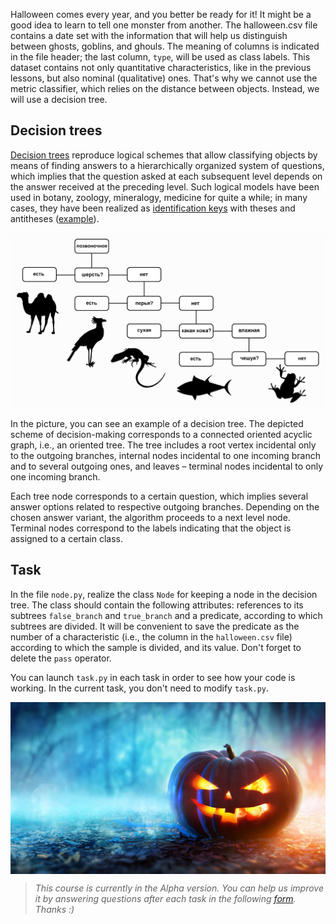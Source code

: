 Halloween comes every year, and you better be ready for it! It might be a good idea to learn to tell one monster from another.
The halloween.csv file
contains a date set with the information that will help us distinguish between ghosts, 
goblins, and ghouls. The meaning of columns is indicated in the file header; the last column,
 `type`, will be used as class labels. This dataset contains not only quantitative characteristics, like in the
previous lessons, but also nominal (qualitative) ones. That's why we cannot use the metric classifier,
which relies on the distance between objects.
Instead, we will use a decision tree.

## Decision trees
[Decision trees](https://ru.wikipedia.org/wiki/%D0%94%D0%B5%D1%80%D0%B5%D0%B2%D0%BE_%D1%80%D0%B5%D1%88%D0%B5%D0%BD%D0%B8%D0%B9) reproduce logical schemes that allow classifying objects by means of finding answers to
a hierarchically organized system of questions,
which implies that the question asked at each subsequent level depends on the answer
received at the preceding level. Such  logical models have been used in botany, zoology, mineralogy, medicine for quite a while; in many cases, they have been realized as
[identification keys](https://ru.wikipedia.org/wiki/%D0%9A%D0%BB%D1%8E%D1%87_%D0%B4%D0%BB%D1%8F_%D0%BE%D0%BF%D1%80%D0%B5%D0%B4%D0%B5%D0%BB%D0%B5%D0%BD%D0%B8%D1%8F) with theses and antitheses ([example](http://antonlyakh.ru/blog/pictures/pr-lavrenko-1955-blacksea-diatoms.png)).

<style>
img {
  display: block;
  margin-left: auto;
  margin-right: auto;
}
</style>

![tree](example_tree.png)

In the picture, you can see an example of a decision tree.
The depicted scheme of decision-making corresponds to
a connected oriented acyclic graph, i.e., an oriented tree. The tree includes a root vertex
incidental only to the outgoing branches,
internal nodes incidental to one incoming branch and to several outgoing ones,
and leaves – terminal nodes incidental to only one incoming branch. 


Each tree node corresponds to a certain question, which implies several answer options related to respective outgoing branches.
Depending on the chosen answer variant,
the algorithm proceeds to a next level node.
Terminal nodes correspond to the labels indicating that the object is assigned to a certain class.


## Task

In the file `node.py`, realize the class `Node` for keeping a node in the decision tree. The class 
should contain the following attributes: references to its subtrees `false_branch` and `true_branch` and a predicate,
according to which subtrees are divided. It will be convenient to save the predicate as the number of a characteristic (i.e., the column in the `halloween.csv` file) 
according to which the sample is divided, and its value. Don't forget to delete the `pass` operator.

You can launch `task.py` in each task in order to see how your code is working.
In the current task, you don't need to modify `task.py`.

![Boo](boo.jpg)

> <i>This course is currently in the Alpha version. You can help us improve it by answering questions after each task in the following
> <a href="https://docs.google.com/forms/d/e/1FAIpQLSeCwqS-shsmh0fRT6Xr6n_RHeMEuQ8_7zPFsx_B22_5YUXYSQ/viewform?usp=sf_link">form</a>.
> Thanks :) </i>
